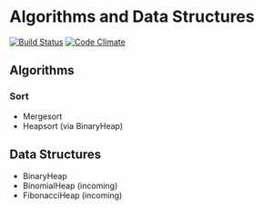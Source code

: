 # Algorithms and Data Structures

[![Build Status](https://travis-ci.org/rgarifullin/ads.svg?branch=master)](https://travis-ci.org/rgarifullin/ads)
[![Code Climate](https://codeclimate.com/github/rgarifullin/ads/badges/gpa.svg)](https://codeclimate.com/github/rgarifullin/ads)

## Algorithms
### Sort
* Mergesort
* Heapsort (via BinaryHeap)

## Data Structures
* BinaryHeap
* BinomialHeap (incoming)
* FibonacciHeap (incoming)

